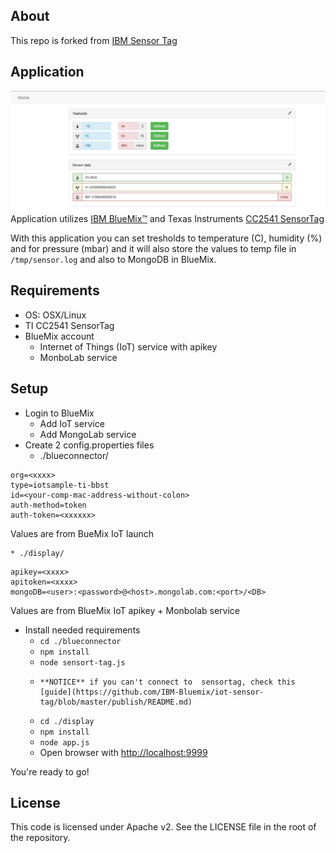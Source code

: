 ## About 
This repo is forked from  [IBM Sensor Tag](https://github.com/IBM-Bluemix/iot-sensor-tag
)

## Application

![Application](https://raw.githubusercontent.com/Atihinen/iot-sensor-tag/master/display/public/media/app.png)
Application utilizes [IBM BlueMix™](http://www-01.ibm.com/software/bluemix/) and Texas Instruments [CC2541 SensorTag](http://www.ti.com/tool/cc2541dk-sensor)

With this application you can set tresholds to temperature (C), humidity (%) and for pressure (mbar) and it will also store the values to temp file in `/tmp/sensor.log` and also to MongoDB in BlueMix.

## Requirements

* OS: OSX/Linux
* TI CC2541 SensorTag
* BlueMix account
    * Internet of Things (IoT) service with apikey
    * MonboLab service


## Setup
* Login to BlueMix
    * Add IoT service
    * Add MongoLab service
* Create 2 config.properties files
    * ./blueconnector/

```
org=<xxxx>
type=iotsample-ti-bbst
id=<your-comp-mac-address-without-colon>
auth-method=token
auth-token=<xxxxxx>
```

Values are from BueMix IoT launch

    * ./display/


```
apikey=<xxxx>
apitoken=<xxxx>
mongoDB=<user>:<password>@<host>.mongolab.com:<port>/<DB>
```
Values are from BlueMix IoT apikey + Monbolab service

* Install needed requirements
	* ``` cd ./blueconnector ```
	* ``` npm install ```
	* ``` node sensort-tag.js ```
    *     **NOTICE** if you can't connect to  sensortag, check this [guide](https://github.com/IBM-Bluemix/iot-sensor-tag/blob/master/publish/README.md)
    * ``` cd ./display ```
    * ``` npm install ```
    *  ```node app.js ```
    * Open browser with [http://localhost:9999](http://localhost:9999)

You're ready to go!


## License
This code is licensed under Apache v2.  See the LICENSE file in the root of
the repository.